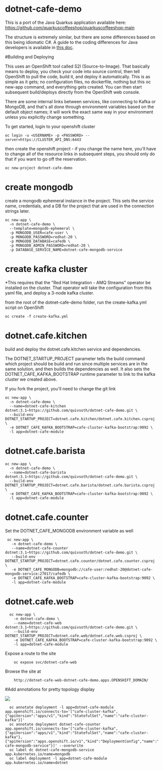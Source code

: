 # dotnet-cafe-demo

This is a port of the Java Quarkus application available here:
https://github.com/quarkuscoffeeshop/quarkuscoffeeshop-main

The structure is extremely similar, but there are some differences based on this being idiomatic C#. A guide to the coding differences for Java developers is available in [this doc](JAVA.md).


#Building and Deploying

This uses an OpenShift tool called S2I (Source-to-Image). That basically means to deploy, you check your code into source control, then tell OpenShift to pull the code, build it, and deploy it automatically. This is as simple as it gets; no configuration files, no dockerfile, nothing but this oc new-app command, and everything gets created. You can then start subsequent build/deploys directly from the OpenShift web console.

There are some internal links between services, like connecting to Kafka or MongoDB, and that's all done through environment variables based on the default object names; it will work the exact same way in your environment unless you explicitly change something.



To get started, login to your openshift cluster

    oc login -u <USERNAME> -p <PASSWORD> --server=https://CLUSTER_API_DNS:6443

then create the openshift project - if you change the name here, you'll have to change all of the resource links in subsequent steps, you should only do that if you want to go off the reservation.
    
    oc new-project dotnet-cafe-demo

# create mongodb
create a mongodb ephemeral instance in the project. This sets the service name, credentials, and a DB for the project that are used in the connection strings later.

    oc new-app \
      -n dotnet-cafe-demo \
      --template=mongodb-ephemeral \
      -p MONGODB_USER=cafe-user \
      -p MONGODB_PASSWORD=redhat-20 \
      -p MONGODB_DATABASE=cafedb \
      -p MONGODB_ADMIN_PASSWORD=redhat-20 \
      -p DATABASE_SERVICE_NAME=dotnet-cafe-mongodb-service

# create kafka cluster
*This requires that the "Red Hat Integration - AMQ Streams" operator be installed on the cluster. That operator will take the configuration from this yaml file, and deploy a 3-node kafka cluster.

from the root of the dotnet-cafe-demo folder, run the create-kafka.yml script on OpenShift

    oc create -f create-kafka.yml

# dotnet.cafe.kitchen
build and deploy the dotnet.cafe.kitchen service and dependencies. 

The DOTNET_STARTUP_PROJECT parameter tells the build command which project should be build and run since multiple services are in the same solution, and then builds the dependencies as well. It also sets the DOTNET_CAFE_KAFKA_BOOTSTRAP runtime parameter to link to the kafka cluster we created above.

If you fork the project, you'll need to change the git link

    oc new-app \
      -n dotnet-cafe-demo \
      --name=dotnet-cafe-kitchen dotnet:3.1~https://github.com/quivsoth/dotnet-cafe-demo.git \
      --build-env DOTNET_STARTUP_PROJECT=dotnet.cafe.kitchen/dotnet.cafe.kitchen.csproj \
      -e DOTNET_CAFE_KAFKA_BOOTSTRAP=cafe-cluster-kafka-bootstrap:9092 \
      -l app=dotnet-cafe-module
 

# dotnet.cafe.barista

    oc new-app \
      -n dotnet-cafe-demo \
      --name=dotnet-cafe-barista dotnet:3.1~https://github.com/quivsoth/dotnet-cafe-demo.git \
      --build-env DOTNET_STARTUP_PROJECT=dotnet.cafe.barista/dotnet.cafe.barista.csproj \
      -e DOTNET_CAFE_KAFKA_BOOTSTRAP=cafe-cluster-kafka-bootstrap:9092 \
      -l app=dotnet-cafe-module
      
  
 # dotnet.cafe.counter 
 Set the DOTNET_CAFE_MONGODB environment variable as well
 
     oc new-app \
       -n dotnet-cafe-demo \
       --name=dotnet-cafe-counter dotnet:3.1~https://github.com/quivsoth/dotnet-cafe-demo.git \
       --build-env DOTNET_STARTUP_PROJECT=dotnet.cafe.counter/dotnet.cafe.counter.csproj \
       -e DOTNET_CAFE_MONGODB=mongodb://cafe-user:redhat-20@dotnet-cafe-mongodb-service:27017/cafedb \
       -e DOTNET_CAFE_KAFKA_BOOTSTRAP=cafe-cluster-kafka-bootstrap:9092 \
       -l app=dotnet-cafe-module
       
       
  # dotnet.cafe.web 
  
      oc new-app \
        -n dotnet-cafe-demo \
        --name=dotnet-cafe-web dotnet:3.1~https://github.com/quivsoth/dotnet-cafe-demo.git \
        --build-env DOTNET_STARTUP_PROJECT=dotnet.cafe.web/dotnet.cafe.web.csproj \
        -e DOTNET_CAFE_KAFKA_BOOTSTRAP=cafe-cluster-kafka-bootstrap:9092 \
        -l app=dotnet-cafe-module
  
  
  Expose a route to the site
        
        oc expose svc/dotnet-cafe-web
  
  Browse the site at
  
        http://dotnet-cafe-web-dotnet-cafe-demo.apps.OPENSHIFT_DOMAIN/
                  
                  
  #Add annotations for pretty topology display
  
  <img src="https://github.com/quivsoth/dotnet-cafe-demo/blob/master/support/images/dotnet-cafe-topology.png?raw=true"></img>
   
      oc annotate deployment -l app=dotnet-cafe-module app.openshift.io/connects-to='["cafe-cluster-kafka",{"apiVersion":"apps/v1","kind":"StatefulSet","name":"cafe-cluster-kafka"}]'
      oc annotate deployment dotnet-cafe-counter app.openshift.io/connects-to='["cafe-cluster-kafka",{"apiVersion":"apps/v1","kind":"StatefulSet","name":"cafe-cluster-kafka"},{"apiVersion":"apps.openshift.io/v1","kind":"DeploymentConfig","name":"dotnet-cafe-mongodb-service"}]' --overwrite
      oc label dc dotnet-cafe-mongodb-service app.kubernetes.io/name=mongodb
      oc label deployment -l app=dotnet-cafe-module app.kubernetes.io/name=dotnet
      
   